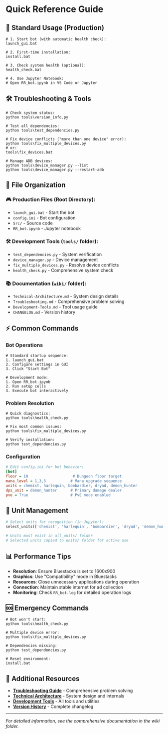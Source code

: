 # Quick Reference Guide

## 🚀 Standard Usage (Production)

```batch
# 1. Start bot (with automatic health check):
launch_gui.bat

# 2. First-time installation:
install.bat

# 3. Check system health (optional):
health_check.bat

# 4. Use Jupyter Notebook:
# Open RR_bot.ipynb in VS Code or Jupyter
```

## 🛠️ Troubleshooting & Tools

```batch
# Check system status:
python tools\version_info.py

# Test all dependencies:
python tools\test_dependencies.py

# Fix device conflicts ("more than one device" error):
python tools\fix_multiple_devices.py
# or:
tools\fix_devices.bat

# Manage ADB devices:
python tools\device_manager.py --list
python tools\device_manager.py --restart-adb
```

## 📁 File Organization

### 🎮 Production Files (Root Directory):
- `launch_gui.bat` - Start the bot
- `config.ini` - Bot configuration
- `Src/` - Source code
- `RR_bot.ipynb` - Jupyter notebook

### 🛠️ Development Tools (`tools/` folder):
- `test_dependencies.py` - System verification
- `device_manager.py` - Device management
- `fix_multiple_devices.py` - Resolve device conflicts
- `health_check.py` - Comprehensive system check

### 📚 Documentation (`wiki/` folder):
- `Technical-Architecture.md` - System design details
- `Troubleshooting.md` - Comprehensive problem solving
- `Development-Tools.md` - Tool usage guide
- `CHANGELOG.md` - Version history

## ⚡ Common Commands

### Bot Operations
```batch
# Standard startup sequence:
1. launch_gui.bat
2. Configure settings in GUI
3. Click "Start Bot"

# Development mode:
1. Open RR_bot.ipynb
2. Run setup cells
3. Execute bot interactively
```

### Problem Resolution
```batch
# Quick diagnostics:
python tools\health_check.py

# Fix most common issues:
python tools\fix_multiple_devices.py

# Verify installation:
python test_dependencies.py
```

### Configuration
```ini
# Edit config.ini for bot behavior:
[bot]
floor = 10                    # Dungeon floor target
mana_level = 1,3,5           # Mana upgrade sequence
units = chemist, harlequin, bombardier, dryad, demon_hunter
dps_unit = demon_hunter      # Primary damage dealer
pve = True                   # PvE mode enabled
```

## 🔧 Unit Management

```python
# Select units for recognition (in Jupyter):
select_units(['chemist', 'harlequin', 'bombardier', 'dryad', 'demon_hunter'])

# Units must exist in all_units/ folder
# Selected units copied to units/ folder for active use
```

## 📊 Performance Tips

- **Resolution**: Ensure Bluestacks is set to 1600x900
- **Graphics**: Use "Compatibility" mode in Bluestacks
- **Resources**: Close unnecessary applications during operation
- **Connection**: Maintain stable internet for ad collection
- **Monitoring**: Check `RR_bot.log` for detailed operation logs

## 🆘 Emergency Commands

```batch
# Bot won't start:
python tools\health_check.py

# Multiple device error:
python tools\fix_multiple_devices.py

# Dependencies missing:
python test_dependencies.py

# Reset environment:
install.bat
```

## 📖 Additional Resources

- **[Troubleshooting Guide](Troubleshooting.md)** - Comprehensive problem solving
- **[Technical Architecture](Technical-Architecture.md)** - System design and internals
- **[Development Tools](Development-Tools.md)** - All tools and utilities
- **[Version History](CHANGELOG.md)** - Complete changelog

---

*For detailed information, see the comprehensive documentation in the wiki folder.*

